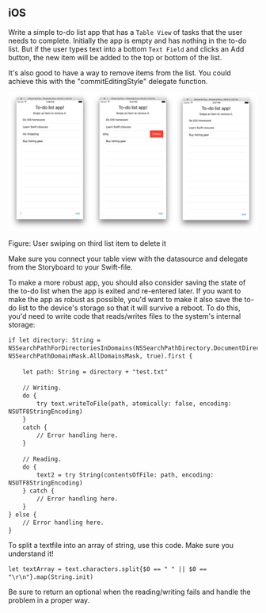 ## iOS

Write a simple to-do list app that has a `Table View` of tasks that the user needs to complete. Initially the app is empty and has nothing in the to-do list. But if the user types text into a bottom `Text Field` and clicks an Add button, the new item will be added to the top or bottom of the list.

It's also good to have a way to remove items from the list. You could achieve this with the "commitEditingStyle" delegate function. 

![](todo_ios.png)

Figure: User swiping on third list item to delete it

Make sure you connect your table view with the datasource and delegate from the Storyboard to your Swift-file. 

To make a more robust app, you should also consider saving the state of the to-do list when the app is exited and re-entered later. If you want to make the app as robust as possible, you'd want to make it also save the to-do list to the device's storage so that it will survive a reboot. To do this, you'd need to write code that reads/writes files to the system's internal storage:

    if let directory: String = NSSearchPathForDirectoriesInDomains(NSSearchPathDirectory.DocumentDirectory, NSSearchPathDomainMask.AllDomainsMask, true).first {
        
        let path: String = directory + "test.txt"
        
        // Writing.
        do {
            try text.writeToFile(path, atomically: false, encoding: NSUTF8StringEncoding)
        }
        catch {
            // Error handling here.
        }
        
        // Reading.
        do {
            text2 = try String(contentsOfFile: path, encoding: NSUTF8StringEncoding)
        } catch {
            // Error handling here.
        }
    } else {
        // Error handling here.
    }

To split a textfile into an array of string, use this code. Make sure you understand it! 

	let textArray = text.characters.split{$0 == " " || $0 == "\r\n"}.map(String.init)

Be sure to return an optional when the reading/writing fails and handle the problem in a proper way. 
